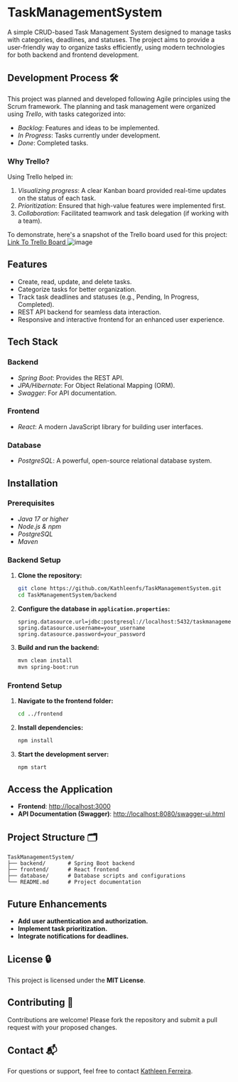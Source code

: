 # TaskManagementSystem  

A simple CRUD-based Task Management System designed to manage tasks with categories, deadlines, and statuses. The project aims to provide a user-friendly way to organize tasks efficiently, using modern technologies for both backend and frontend development.  

## Development Process 🛠  

This project was planned and developed following Agile principles using the Scrum framework. The planning and task management were organized using *Trello*, with tasks categorized into:  
- *Backlog*: Features and ideas to be implemented.  
- *In Progress*: Tasks currently under development.  
- *Done*: Completed tasks.  

### Why Trello?  
Using Trello helped in:  
1. *Visualizing progress*: A clear Kanban board provided real-time updates on the status of each task.  
2. *Prioritization*: Ensured that high-value features were implemented first.  
3. *Collaboration*: Facilitated teamwork and task delegation (if working with a team).  

To demonstrate, here's a snapshot of the Trello board used for this project:  
[Link To Trello Board ](https://trello.com/invite/b/66a6827d42d76b9dc346601c/ATTI451ba54928fd9d1abff75a5cbed085a944CBBEC1/gestao-de-projetos)
![image](https://github.com/user-attachments/assets/10b036c1-75e3-4369-8131-112f76202acd)

## Features  
- Create, read, update, and delete tasks.  
- Categorize tasks for better organization.  
- Track task deadlines and statuses (e.g., Pending, In Progress, Completed).  
- REST API backend for seamless data interaction.  
- Responsive and interactive frontend for an enhanced user experience.  

## Tech Stack  
### Backend  
- *Spring Boot*: Provides the REST API.  
- *JPA/Hibernate*: For Object Relational Mapping (ORM).  
- *Swagger*: For API documentation.  

### Frontend  
- *React*: A modern JavaScript library for building user interfaces.  

### Database  
- *PostgreSQL*: A powerful, open-source relational database system.  

## Installation  
### Prerequisites  
- *Java 17 or higher*  
- *Node.js & npm*  
- *PostgreSQL*  
- *Maven*

### Backend Setup

1. **Clone the repository:**

    ```bash
    git clone https://github.com/Kathleenfs/TaskManagementSystem.git
    cd TaskManagementSystem/backend
    ```

2. **Configure the database in `application.properties`:**

    ```properties
    spring.datasource.url=jdbc:postgresql://localhost:5432/taskmanagement
    spring.datasource.username=your_username
    spring.datasource.password=your_password
    ```

3. **Build and run the backend:**

    ```bash
    mvn clean install
    mvn spring-boot:run
    ```

### Frontend Setup

1. **Navigate to the frontend folder:**

    ```bash
    cd ../frontend
    ```

2. **Install dependencies:**

    ```bash
    npm install
    ```

3. **Start the development server:**

    ```bash
    npm start
    ```

## Access the Application

- **Frontend**: [http://localhost:3000](http://localhost:3000)
- **API Documentation (Swagger)**: [http://localhost:8080/swagger-ui.html](http://localhost:8080/swagger-ui.html)

## Project Structure :card_index_dividers:
```P
TaskManagementSystem/
├── backend/       # Spring Boot backend
├── frontend/      # React frontend 
├── database/      # Database scripts and configurations
└── README.md      # Project documentation
   ```

## Future Enhancements

- **Add user authentication and authorization.**
- **Implement task prioritization.**
- **Integrate notifications for deadlines.**

## License :lock:

This project is licensed under the **MIT License**.

## Contributing :handshake:

Contributions are welcome! Please fork the repository and submit a pull request with your proposed changes.

## Contact :mailbox_with_mail:

For questions or support, feel free to contact [Kathleen Ferreira](mailto:kathleenfss4@gmail.com).
